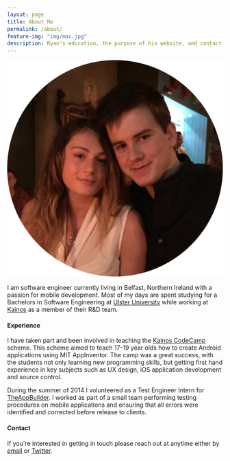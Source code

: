 ```yaml
---
layout: page
title: About Me
permalink: /about/
feature-img: "img/mac.jpg"
description: Ryan's education, the purpose of his website, and contact information.
---
```


<a href="/img/ryan.png"><img alt="Profile Picture" title="Meet Ryan" class="center-image" src="/img/ryan.png" /></a>

I am software engineer currently living in Belfast, Northern Ireland with a passion for mobile development. Most of my days are spent studying for a Bachelors in Software Engineering at [Ulster University](https://www.ulster.ac.uk/) while working at [Kainos](https://www.kainos.com/) as a member of their R&D team.


#### Experience
I have taken part and been involved in teaching the [Kainos CodeCamp](http://codecamp.kainos.com/) scheme. This scheme aimed to teach 17-19 year olds how to create Android applications using MIT AppInventor. The camp was a great success, with the students not only learning new programming skills, but getting first hand experience in key subjects such as UX design, iOS application development and source control.

During the summer of 2014 I volunteered as a Test Engineer Intern for [TheAppBuilder](http://www.theappbuilder.com/). I worked as part of a small team performing testing procedures on mobile applications and ensuring that all errors were identified and corrected before release to clients.


#### Contact
If you're interested in getting in touch please reach out at anytime either by <a href="mailTo:BeckettRyan@iCloud.com">email</a> or [Twitter](https://twitter.com/Ryan_Beckett_).
